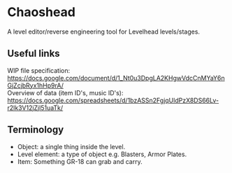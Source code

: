 # Chaoshead
A level editor/reverse engineering tool for Levelhead levels/stages.

## Useful links
WIP file specification:<br>
https://docs.google.com/document/d/1_Nt0u3DpgLA2KHgwVdcCnMYaY6nGjZcjbRyx1hHp9rA/<br>
Overview of data (item ID's, music ID's):<br>
https://docs.google.com/spreadsheets/d/1bzASSn2FgjqUldPzX8DS66Lv-r2lk3V12jZjl51uaTk/<br>

## Terminology
- Object: a single thing inside the level.
- Level element: a type of object e.g. Blasters, Armor Plates.
- Item: Something GR-18 can grab and carry.

